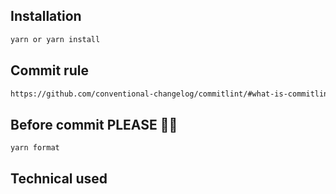## Installation
```bash
yarn or yarn install
```

## Commit rule
```bash
https://github.com/conventional-changelog/commitlint/#what-is-commitlint
```

## Before commit PLEASE :bowing_man:
```bash
yarn format
```

## Technical used




